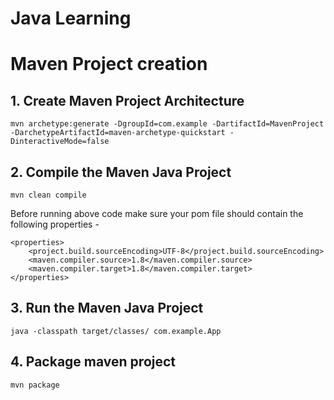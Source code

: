 # Java Learning

# Maven Project creation

## 1. Create Maven Project Architecture

```
mvn archetype:generate -DgroupId=com.example -DartifactId=MavenProject -DarchetypeArtifactId=maven-archetype-quickstart -DinteractiveMode=false
```

## 2. Compile the Maven Java Project

```
mvn clean compile
```
Before running above code make sure your pom file should contain the following properties -

```
<properties>
    <project.build.sourceEncoding>UTF-8</project.build.sourceEncoding>
    <maven.compiler.source>1.8</maven.compiler.source>
    <maven.compiler.target>1.8</maven.compiler.target>
</properties>
```

## 3. Run the Maven Java Project

```
java -classpath target/classes/ com.example.App
```

## 4. Package maven project

```
mvn package
```


